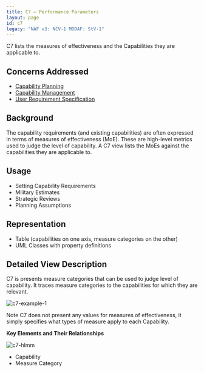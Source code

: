 ```yaml
---
title: C7 – Performance Parameters
layout: page
id: c7
legacy: "NAF v3: NCV-1 MODAF: StV-1"
---
```



C7 lists the measures of effectiveness and the Capabilities they are
applicable to.

## Concerns Addressed

-   [Capability Planning](/glossary/capability-planning/)
-   [Capability Management](/glossary/capability-management/)
-   [User Requirement
    Specification](/glossary/user-requirement-specification/)

## Background

The capability requirements (and existing capabilities) are often
expressed in terms of measures of effectiveness (MoE). These are
high-level metrics used to judge the level of capability. A C7 view
lists the MoEs against the capabilities they are applicable to.

## Usage

-   Setting Capability Requirements
-   Military Estimates
-   Strategic Reviews
-   Planning Assumptions

## Representation

-   Table (capabilities on one axis, measure categories on the other)
-   UML Classes with property definitions

## Detailed View Description

C7 is presents measure categories that can be used to judge level of
capability. It traces measure categories to the capabilities for which
they are relevant.

![c7-example-1](http://nafdocs.org/wp-content/uploads/2013/06/c7-example-1.png)

Note C7 does not present any values for measures of effectiveness, it
simply specifies what types of measure apply to each Capability.

**Key Elements and Their Relationships**

![c7-hlmm](http://nafdocs.org/wp-content/uploads/2013/06/c7-hlmm.png)

-   Capability
-   Measure Category



